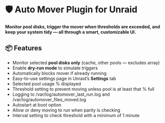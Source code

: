 # 🛡️ Auto Mover Plugin for Unraid

**Monitor pool disks, trigger the mover when thresholds are exceeded, and keep your system tidy — all through a smart, customizable UI.**

## 📦 Features

- Monitor selected **pool disks only** (cache, other pools — excludes array)
- Enable **dry-run mode** to simulate triggers
- Automatically blocks mover if already running
- Easy-to-use settings page in Unraid’s **Settings** tab
- Selected pool usage % displayed
- Threshold setting to prevent moving unless pool is at least that % full
- Logging to /var/log/automover_last_run.log and /var/log/automover_files_moved.log
- Autostart at boot option
- Allow or deny moving to run when parity is checking
- Interval setting to check threshold with a minimum of 1 minute
